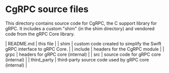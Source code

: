 # CgRPC source files

This directory contains source code for CgRPC, the C support library for gRPC.
It includes a custom "shim" (in the shim directory) and vendored code from 
the gRPC Core library.

| README.md   | this file                                                              |
| shim        | custom code created to simplify the Swift gRPC interface to gRPC Core. |
| include     | headers for the CgRPC module                                           |
| grpc        | headers for gRPC core (internal)                                       |
| src         | source code for gRPC core (internal)                                   |
| third_party | third-party source code used by gRPC core (internal)                   |
